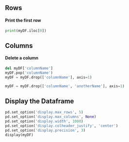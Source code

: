 ## Rows

#### Print the first row
```python
print(myDF.iloc[0])
```

## Columns

#### Delete a column
```python
del myDF['columnName']
myDF.pop('columnName')
myDF = myDF.drop(['columnName'], axis=1)

myDF = myDF.drop(['columnName', 'anotherName'], axis=1)
```

## Display the Dataframe
```python
pd.set_option('display.max_rows', 5)
pd.set_option('display.max_columns', None)
pd.set_option('display.width', 1000)
pd.set_option('display.colheader_justify', 'center')
pd.set_option('display.precision', 3)
display(myDF)
```


